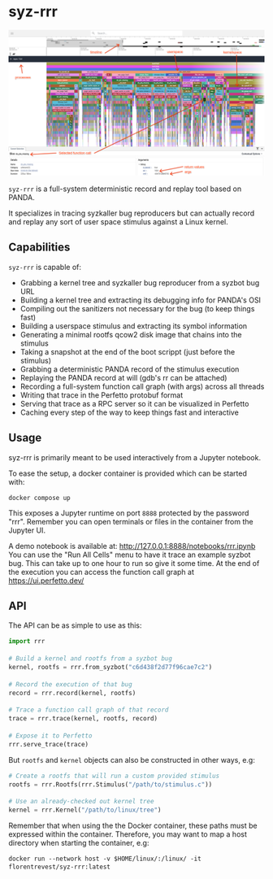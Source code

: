 syz-rrr
=======

![Screenshot](/screenshot.png?raw=true "Screenshot")

`syz-rrr` is a full-system deterministic record and replay tool based on PANDA.

It specializes in tracing syzkaller bug reproducers but can actually record and
replay any sort of user space stimulus against a Linux kernel.

Capabilities
------------

`syz-rrr` is capable of:

- Grabbing a kernel tree and syzkaller bug reproducer from a syzbot bug URL
- Building a kernel tree and extracting its debugging info for PANDA's OSI
- Compiling out the sanitizers not necessary for the bug (to keep things fast)
- Building a userspace stimulus and extracting its symbol information
- Generating a minimal rootfs qcow2 disk image that chains into the stimulus
- Taking a snapshot at the end of the boot scrippt (just before the stimulus)
- Grabbing a deterministic PANDA record of the stimulus execution
- Replaying the PANDA record at will (gdb's rr can be attached)
- Recording a full-system function call graph (with args) across all threads
- Writing that trace in the Perfetto protobuf format
- Serving that trace as a RPC server so it can be visualized in Perfetto
- Caching every step of the way to keep things fast and interactive

Usage
-----

syz-rrr is primarily meant to be used interactively from a Jupyter notebook.

To ease the setup, a docker container is provided which can be started with:

```shell
docker compose up
```

This exposes a Jupyter runtime on port `8888` protected by the password "rrr".
Remember you can open terminals or files in the container from the Jupyter UI.

A demo notebook is available at: http://127.0.0.1:8888/notebooks/rrr.ipynb
You can use the "Run All Cells" menu to have it trace an example syzbot bug.
This can take up to one hour to run so give it some time. At the end of the
execution you can access the function call graph at https://ui.perfetto.dev/

API
---

The API can be as simple to use as this:

```python
import rrr

# Build a kernel and rootfs from a syzbot bug
kernel, rootfs = rrr.from_syzbot("c6d438f2d77f96cae7c2")

# Record the execution of that bug
record = rrr.record(kernel, rootfs)

# Trace a function call graph of that record
trace = rrr.trace(kernel, rootfs, record)

# Expose it to Perfetto
rrr.serve_trace(trace)
```

But `rootfs` and `kernel` objects can also be constructed in other ways, e.g:

```python
# Create a rootfs that will run a custom provided stimulus
rootfs = rrr.Rootfs(rrr.Stimulus("/path/to/stimulus.c"))

# Use an already-checked out kernel tree
kernel = rrr.Kernel("/path/to/linux/tree")
```

Remember that when using the the Docker container, these paths must be
expressed within the container. Therefore, you may want to map a host directory
when starting the container, e.g:

```shell
docker run --network host -v $HOME/linux/:/linux/ -it florentrevest/syz-rrr:latest
```
